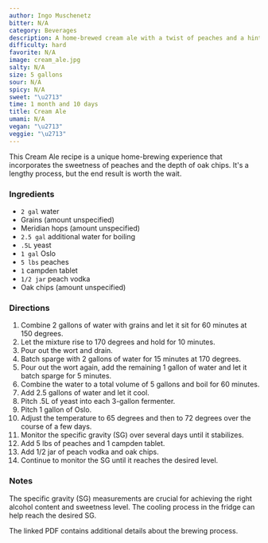 ```yaml
---
author: Ingo Muschenetz
bitter: N/A
category: Beverages
description: A home-brewed cream ale with a twist of peaches and a hint of oak.
difficulty: hard
favorite: N/A
image: cream_ale.jpg
salty: N/A
size: 5 gallons
sour: N/A
spicy: N/A
sweet: "\u2713"
time: 1 month and 10 days
title: Cream Ale
umami: N/A
vegan: "\u2713"
veggie: "\u2713"
---
```

This Cream Ale recipe is a unique home-brewing experience that incorporates the sweetness of peaches and the depth of oak chips. It's a lengthy process, but the end result is worth the wait.

### Ingredients

* `2 gal` water
* Grains (amount unspecified)
* Meridian hops (amount unspecified)
* `2.5 gal` additional water for boiling
* `.5L` yeast
* `1 gal` Oslo
* `5 lbs` peaches
* `1` campden tablet
* `1/2 jar` peach vodka
* Oak chips (amount unspecified)

### Directions

1. Combine 2 gallons of water with grains and let it sit for 60 minutes at 150 degrees.
2. Let the mixture rise to 170 degrees and hold for 10 minutes.
3. Pour out the wort and drain. 
4. Batch sparge with 2 gallons of water for 15 minutes at 170 degrees.
5. Pour out the wort again, add the remaining 1 gallon of water and let it batch sparge for 5 minutes.
6. Combine the water to a total volume of 5 gallons and boil for 60 minutes.
7. Add 2.5 gallons of water and let it cool.
8. Pitch .5L of yeast into each 3-gallon fermenter.
9. Pitch 1 gallon of Oslo.
10. Adjust the temperature to 65 degrees and then to 72 degrees over the course of a few days.
11. Monitor the specific gravity (SG) over several days until it stabilizes.
12. Add 5 lbs of peaches and 1 campden tablet.
13. Add 1/2 jar of peach vodka and oak chips.
14. Continue to monitor the SG until it reaches the desired level.

### Notes

The specific gravity (SG) measurements are crucial for achieving the right alcohol content and sweetness level. The cooling process in the fridge can help reach the desired SG. 

The linked PDF contains additional details about the brewing process.